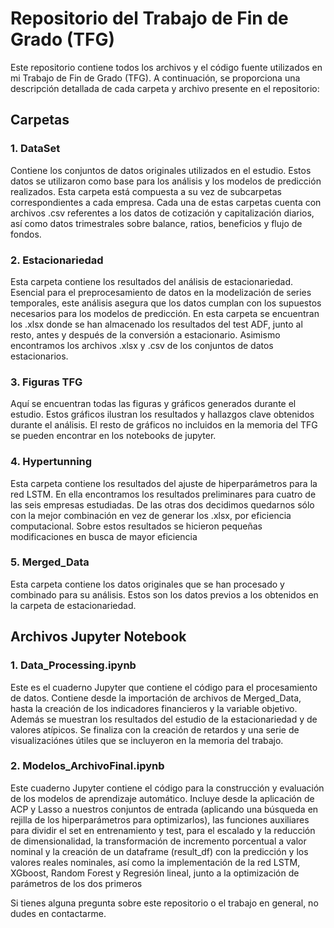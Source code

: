 
# Repositorio del Trabajo de Fin de Grado (TFG)

Este repositorio contiene todos los archivos y el código fuente utilizados en mi Trabajo de Fin de Grado (TFG). A continuación, se proporciona una descripción detallada de cada carpeta y archivo presente en el repositorio:

## Carpetas

### 1. DataSet
Contiene los conjuntos de datos originales utilizados en el estudio. Estos datos se utilizaron como base para los análisis y los modelos de predicción realizados. Esta carpeta está compuesta a su vez de subcarpetas correspondientes a cada empresa. Cada una de estas carpetas cuenta con archivos .csv referentes a los datos de cotización y capitalización diarios, así como datos trimestrales sobre balance, ratios, beneficios 
y flujo de fondos. 

### 2. Estacionariedad
Esta carpeta contiene los resultados del análisis de estacionariedad. Esencial para el preprocesamiento de datos en la modelización de series temporales, este análisis asegura que los datos cumplan con los supuestos necesarios para los modelos de predicción. En esta carpeta se encuentran los .xlsx donde se han almacenado los resultados del test ADF, junto al resto, antes y después de la conversión a estacionario. Asimismo encontramos los archivos .xlsx y .csv de los conjuntos de datos estacionarios.

### 3. Figuras TFG
Aquí se encuentran todas las figuras y gráficos generados durante el estudio. Estos gráficos ilustran los resultados y hallazgos clave obtenidos durante el análisis. El resto de gráficos no incluidos en la memoria del TFG se pueden encontrar en los notebooks de jupyter.

### 4. Hypertunning
Esta carpeta contiene los resultados del ajuste de hiperparámetros para la red LSTM. En ella encontramos los resultados preliminares para cuatro de las seis empresas estudiadas. De las otras dos decidimos quedarnos sólo con la mejor combinación en vez de generar los .xlsx, por eficiencia computacional. Sobre estos resultados se hicieron pequeñas modificaciones en busca de mayor eficiencia

### 5. Merged_Data
Esta carpeta contiene los datos originales que se han procesado y combinado para su análisis. Estos son los datos previos a los obtenidos en la carpeta de estacionariedad.

## Archivos Jupyter Notebook

### 1. Data_Processing.ipynb
Este es el cuaderno Jupyter que contiene el código para el procesamiento de datos. Contiene desde la importación de archivos de Merged_Data, hasta la creación de los indicadores financieros y la variable objetivo. Además se muestran los resultados del estudio de la estacionariedad y de valores atípicos. Se finaliza con la creación de retardos y una serie de visualizaciónes útiles que se incluyeron en la memoria del trabajo.

### 2. Modelos_ArchivoFinal.ipynb
Este cuaderno Jupyter contiene el código para la construcción y evaluación de los modelos de aprendizaje automático. Incluye desde la aplicación de ACP y Lasso a nuestros conjuntos de entrada (aplicando una búsqueda en rejilla de los hiperparámetros para optimizarlos), las funciones auxiliares para dividir el set en entrenamiento y test, para el escalado y la reducción de dimensionalidad, la transformación de incremento porcentual a valor nominal y la creación de un dataframe (result_df) con la predicción y los valores reales nominales, así como la implementación de la red LSTM, XGboost, Random Forest y Regresión lineal, junto a la optimización de parámetros de los dos primeros 


Si tienes alguna pregunta sobre este repositorio o el trabajo en general, no dudes en contactarme.


